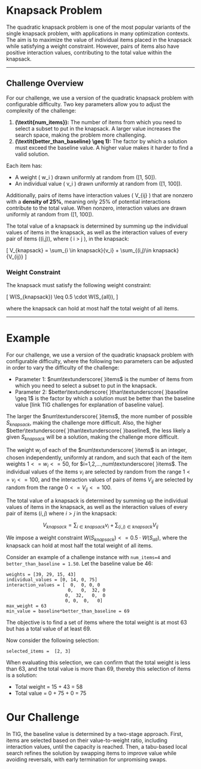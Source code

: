 # Knapsack Problem

The quadratic knapsack problem is one of the most popular variants of the single knapsack problem, with applications in many optimization contexts. The aim is to maximize the value of individual items placed in the knapsack while satisfying a weight constraint. However, pairs of items also have positive interaction values, contributing to the total value within the knapsack.

---
## Challenge Overview

For our challenge, we use a version of the quadratic knapsack problem with configurable difficulty. Two key parameters allow you to adjust the complexity of the challenge:

1. **\(\textit{num\_items}\):** The number of items from which you need to select a subset to put in the knapsack. A larger value increases the search space, making the problem more challenging.  
2. **\(\textit{better\_than\_baseline} \geq 1\):** The factor by which a solution must exceed the baseline value. A higher value makes it harder to find a valid solution.

Each item has:
- A weight \( w_i \) drawn uniformly at random from \([1, 50]\).
- An individual value \( v_i \) drawn uniformly at random from \([1, 100]\).

Additionally, pairs of items have interaction values \( V_{ij} \) that are nonzero with a **density of 25%**, meaning only 25% of potential interactions contribute to the total value. When nonzero, interaction values are drawn uniformly at random from \([1, 100]\).

The total value of a knapsack is determined by summing up the individual values of items in the knapsack, as well as the interaction values of every pair of items \((i,j)\), where \( i > j \), in the knapsack:

\[
V_{knapsack} = \sum_{i \in knapsack}{v_i} + \sum_{(i,j)\in knapsack}{V_{ij}}
\]

### Weight Constraint

The knapsack must satisfy the following weight constraint:

\[
W(S_{knapsack}) \leq 0.5 \cdot W(S_{all}),
\]

where the knapsack can hold at most half the total weight of all items.

---

# Example

For our challenge, we use a version of the quadratic knapsack problem with configurable difficulty, where the following two parameters can be adjusted in order to vary the difficulty of the challenge:

- Parameter 1:  $num\textunderscore{ }items$ is the number of items from which you need to select a subset to put in the knapsack. 
- Parameter 2: $better\textunderscore{ }than\textunderscore{ }baseline \geq 1$ is the factor by which a solution must be better than the baseline value [link TIG challenges for explanation of baseline value].


The larger the $num\textunderscore{ }items$, the more number of possible $S_{knapsack}$, making the challenge more difficult. Also, the higher $better\textunderscore{ }than\textunderscore{ }baseline$, the less likely a given $S_{knapsack}$ will be a solution, making the challenge more difficult.

The weight $w_i$ of each of the $num\textunderscore{ }items$ is an integer, chosen independently, uniformly at random, and such that each of the item weights $1 <= w_i <= 50$, for $i=1,2,...,num\textunderscore{ }items$. The individual values of the items $v_i$ are selected by random from the range $1 <= v_i <= 100$, and the interaction values of pairs of items $V_{ij}$ are selected by random from the range $0 <= V_{ij} <= 100$.  

The total value of a knapsack is determined by summing up the individual values of items in the knapsack, as well as the interaction values of every pair of items $(i,j)$ where $i > j$ in the knapsack:

$$V_{knapsack} = \sum_{i \in knapsack}{v_i} + \sum_{(i,j)\in knapsack}{V_{ij}}$$

We impose a weight constraint $W(S_{knapsack}) <= 0.5 \cdot W(S_{all})$, where the knapsack can hold at most half the total weight of all items.


Consider an example of a challenge instance with `num_items=4` and `better_than_baseline = 1.50`. Let the baseline value be 46:

```
weights = [39, 29, 15, 43]
individual_values = [0, 14, 0, 75]
interaction_values = [  0,  0, 0, 0
                       0,   0,  32, 0
                      0,  32,   0,  0
                      0, 0,  0,   0]
max_weight = 63
min_value = baseline*better_than_baseline = 69
```
The objective is to find a set of items where the total weight is at most 63 but has a total value of at least 69.

Now consider the following selection:

```
selected_items =  [2, 3]
```

When evaluating this selection, we can confirm that the total weight is less than 63, and the total value is more than 69, thereby this selection of items is a solution:

* Total weight = 15 + 43 = 58
* Total value = 0 + 75 + 0 = 75

# Our Challenge 
In TIG, the baseline value is determined by a two-stage approach. First, items are selected based on their value-to-weight ratio, including interaction values, until the capacity is reached. Then, a tabu-based local search refines the solution by swapping items to improve value while avoiding reversals, with early termination for unpromising swaps.
